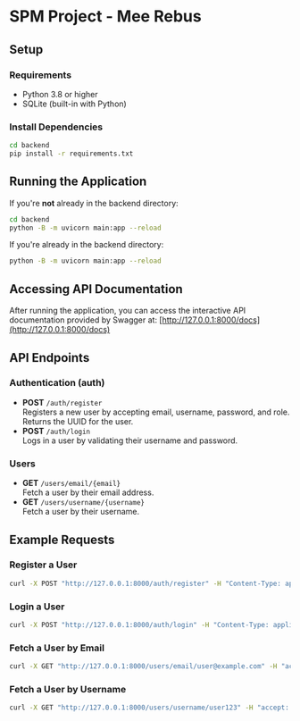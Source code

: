 # SPM Project - Mee Rebus

## Setup
### Requirements
* Python 3.8 or higher
* SQLite (built-in with Python)

### Install Dependencies
```bash
cd backend
pip install -r requirements.txt
```

## Running the Application
If you're **not** already in the backend directory:
```bash 
cd backend
python -B -m uvicorn main:app --reload
```

If you're already in the backend directory:
```bash 
python -B -m uvicorn main:app --reload
```

## Accessing API Documentation
After running the application, you can access the interactive API documentation provided by Swagger at: [http://127.0.0.1:8000/docs](http://127.0.0.1:8000/docs)

## API Endpoints
### Authentication (auth)
* **POST** `/auth/register`  
  Registers a new user by accepting email, username, password, and role. Returns the UUID for the user.
* **POST** `/auth/login`  
    Logs in a user by validating their username and password.

### Users
* **GET** `/users/email/{email}`  
Fetch a user by their email address.
* **GET**  `/users/username/{username}`  
Fetch a user by their username.

## Example Requests
### Register a User
```bash
curl -X POST "http://127.0.0.1:8000/auth/register" -H "Content-Type: application/x-www-form-urlencoded" -d "email=user@example.com&username=user123&password=pass123&role=user"
```
### Login a User
```bash
curl -X POST "http://127.0.0.1:8000/auth/login" -H "Content-Type: application/x-www-form-urlencoded" -d "username=user123&password=pass123"
```
### Fetch a User by Email
```bash
curl -X GET "http://127.0.0.1:8000/users/email/user@example.com" -H "accept: application/json"
```
### Fetch a User by Username
```bash
curl -X GET "http://127.0.0.1:8000/users/username/user123" -H "accept: application/json"
```